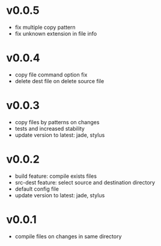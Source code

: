 # v0.0.5
  * fix multiple copy pattern
  * fix unknown extension in file info

# v0.0.4
  * copy file command option fix
  * delete dest file on delete source file

# v0.0.3
  * copy files by patterns on changes
  * tests and increased stability
  * update version to latest: jade, stylus

# v0.0.2
  * build feature: compile exists files
  * src-dest feature: select source and destination directory
  * default config file
  * update version to latest: jade, stylus

# v0.0.1
  * compile files on changes in same directory
